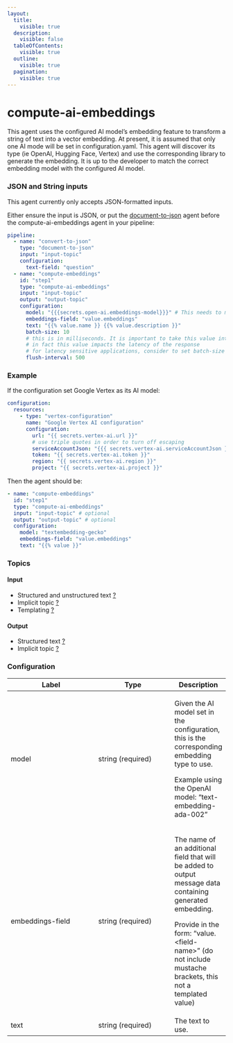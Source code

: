 ```yaml
---
layout:
  title:
    visible: true
  description:
    visible: false
  tableOfContents:
    visible: true
  outline:
    visible: true
  pagination:
    visible: true
---
```


# compute-ai-embeddings

This agent uses the configured AI model’s embedding feature to transform a string of text into a vector embedding. At present, it is assumed that only one AI mode will be set in configuration.yaml. This agent will discover its type (ie OpenAI, Hugging Face, Vertex) and use the corresponding library to generate the embedding. It is up to the developer to match the correct embedding model with the configured AI model.

### JSON and String inputs

This agent currently only accepts JSON-formatted inputs.&#x20;

Either ensure the input is JSON, or put the [document-to-json](../text-processors/document-to-json.md) agent before the compute-ai-embeddings agent in your pipeline:

```yaml
pipeline:
  - name: "convert-to-json"
    type: "document-to-json"
    input: "input-topic"
    configuration:
      text-field: "question"
  - name: "compute-embeddings"
    id: "step1"
    type: "compute-ai-embeddings"
    input: "input-topic"
    output: "output-topic"
    configuration:
      model: "{{{secrets.open-ai.embeddings-model}}}" # This needs to match the name of the model deployment, not the base model
      embeddings-field: "value.embeddings"
      text: "{{% value.name }} {{% value.description }}"
      batch-size: 10
      # this is in milliseconds. It is important to take this value into consideration when using this agent in the chat response pipeline
      # in fact this value impacts the latency of the response
      # for latency sensitive applications, consider to set batch-size to 1 or flush-interval to 0
      flush-interval: 500
```

### Example

If the configuration set Google Vertex as its AI model:

```yaml
configuration:
  resources:
    - type: "vertex-configuration"
      name: "Google Vertex AI configuration"
      configuration:
        url: "{{ secrets.vertex-ai.url }}"
        # use triple quotes in order to turn off escaping
        serviceAccountJson: "{{{ secrets.vertex-ai.serviceAccountJson }}}"
        token: "{{ secrets.vertex-ai.token }}"
        region: "{{ secrets.vertex-ai.region }}"
        project: "{{ secrets.vertex-ai.project }}"
```

Then the agent should be:

```yaml
- name: "compute-embeddings"
  id: "step1"
  type: "compute-ai-embeddings"
  input: "input-topic" # optional
  output: "output-topic" # optional
  configuration:
    model: "textembedding-gecko"
    embeddings-field: "value.embeddings"
    text: "{{% value }}"
```

### Topics

#### Input

* Structured and unstructured text [?](../agent-messaging.md)
* Implicit topic [?](../agent-messaging.md#implicit-input-and-output-topics)
* Templating [?](../agent-messaging.md#json-text-input)

#### Output

* Structured text [?](../agent-messaging.md)
* Implicit topic [?](../agent-messaging.md#implicit-input-and-output-topics)

### Configuration

<table><thead><tr><th width="187.33333333333331">Label</th><th width="161">Type</th><th>Description</th></tr></thead><tbody><tr><td>model</td><td>string (required)</td><td><p>Given the AI model set in the configuration, this is the corresponding embedding type to use.<br></p><p>Example using the OpenAI model: “text-embedding-ada-002”</p></td></tr><tr><td>embeddings-field</td><td>string (required)</td><td><p>The name of an additional field that will be added to output message data containing generated embedding.<br></p><p>Provide in the form: “value.&#x3C;field-name>” (do not include mustache brackets, this not a templated value)</p></td></tr><tr><td>text</td><td>string (required)</td><td>The text to use.</td></tr></tbody></table>
